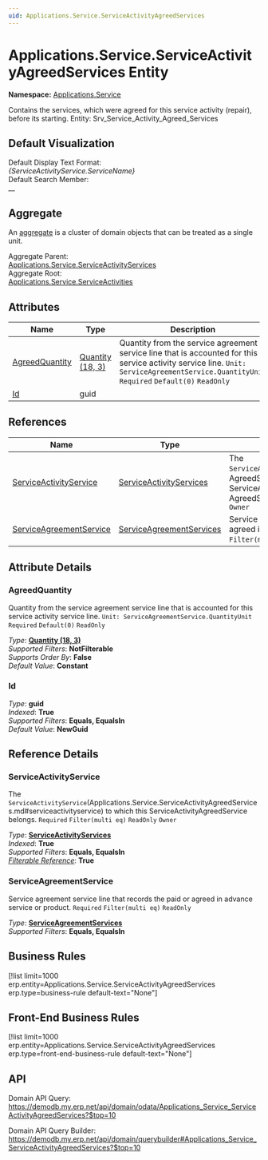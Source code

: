 ```yaml
---
uid: Applications.Service.ServiceActivityAgreedServices
---
```

# Applications.Service.ServiceActivityAgreedServices Entity

**Namespace:** [Applications.Service](Applications.Service.md)  

Contains the services, which were agreed for this service activity (repair), before its starting. Entity: Srv_Service_Activity_Agreed_Services

## Default Visualization
Default Display Text Format:  
_{ServiceActivityService.ServiceName}_  
Default Search Member:  
__  

## Aggregate
An [aggregate](https://docs.erp.net/tech/advanced/concepts/aggregates.html) is a cluster of domain objects that can be treated as a single unit.  

Aggregate Parent:  
[Applications.Service.ServiceActivityServices](Applications.Service.ServiceActivityServices.md)  
Aggregate Root:  
[Applications.Service.ServiceActivities](Applications.Service.ServiceActivities.md)  

## Attributes

| Name | Type | Description |
| ---- | ---- | --- |
| [AgreedQuantity](Applications.Service.ServiceActivityAgreedServices.md#agreedquantity) | [Quantity (18, 3)](../data-types.md#quantity) | Quantity from the service agreement service line that is accounted for this service activity service line. `Unit: ServiceAgreementService.QuantityUnit` `Required` `Default(0)` `ReadOnly` 
| [Id](Applications.Service.ServiceActivityAgreedServices.md#id) | guid |  

## References

| Name | Type | Description |
| ---- | ---- | --- |
| [ServiceActivityService](Applications.Service.ServiceActivityAgreedServices.md#serviceactivityservice) | [ServiceActivityServices](Applications.Service.ServiceActivityServices.md) | The `ServiceActivityService`(Applications.Service.ServiceActivity<br />AgreedServices.md#serviceactivityservice) to which this ServiceActivity<br />AgreedService belongs. `Required` `Filter(multi eq)` `ReadOnly` `Owner` |
| [ServiceAgreementService](Applications.Service.ServiceActivityAgreedServices.md#serviceagreementservice) | [ServiceAgreementServices](Applications.Service.ServiceAgreementServices.md) | Service agreement service line that records the paid or agreed in advance service or product. `Required` `Filter(multi eq)` `ReadOnly` |


## Attribute Details

### AgreedQuantity

Quantity from the service agreement service line that is accounted for this service activity service line. `Unit: ServiceAgreementService.QuantityUnit` `Required` `Default(0)` `ReadOnly`

_Type_: **[Quantity (18, 3)](../data-types.md#quantity)**  
_Supported Filters_: **NotFilterable**  
_Supports Order By_: **False**  
_Default Value_: **Constant**  

### Id

_Type_: **guid**  
_Indexed_: **True**  
_Supported Filters_: **Equals, EqualsIn**  
_Default Value_: **NewGuid**  


## Reference Details

### ServiceActivityService

The `ServiceActivityService`(Applications.Service.ServiceActivityAgreedServices.md#serviceactivityservice) to which this ServiceActivityAgreedService belongs. `Required` `Filter(multi eq)` `ReadOnly` `Owner`

_Type_: **[ServiceActivityServices](Applications.Service.ServiceActivityServices.md)**  
_Indexed_: **True**  
_Supported Filters_: **Equals, EqualsIn**  
_[Filterable Reference](https://docs.erp.net/dev/domain-api/filterable-references.html)_: **True**  

### ServiceAgreementService

Service agreement service line that records the paid or agreed in advance service or product. `Required` `Filter(multi eq)` `ReadOnly`

_Type_: **[ServiceAgreementServices](Applications.Service.ServiceAgreementServices.md)**  
_Supported Filters_: **Equals, EqualsIn**  



## Business Rules

[!list limit=1000 erp.entity=Applications.Service.ServiceActivityAgreedServices erp.type=business-rule default-text="None"]

## Front-End Business Rules

[!list limit=1000 erp.entity=Applications.Service.ServiceActivityAgreedServices erp.type=front-end-business-rule default-text="None"]

## API

Domain API Query:
<https://demodb.my.erp.net/api/domain/odata/Applications_Service_ServiceActivityAgreedServices?$top=10>

Domain API Query Builder:
<https://demodb.my.erp.net/api/domain/querybuilder#Applications_Service_ServiceActivityAgreedServices?$top=10>

